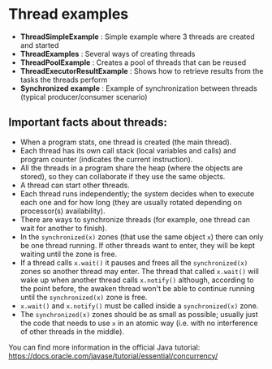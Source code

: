 # Thread examples

- **ThreadSimpleExample** : Simple example where 3 threads are created and started
- **ThreadExamples** : Several ways of creating threads
- **ThreadPoolExample** : Creates a pool of threads that can be reused
- **ThreadExecutorResultExample** : Shows how to retrieve results from the tasks the threads perform
- **Synchronized example** : Example of synchronization between threads (typical producer/consumer scenario)


## Important facts about threads:

- When a program stats, one thread is created (the main thread).
- Each thread has its own call stack (local variables and calls) and program counter (indicates the current instruction).
- All the threads in a program share the heap (where the objects are stored), so they can collaborate if they use the same objects.
- A thread can start other threads.
- Each thread runs independently; the system decides when to execute each one and for how long (they are usually rotated depending on processor(s) availability).
- There are ways to synchronize threads (for example, one thread can wait for another to finish).
- In the `synchronized(x)` zones (that use the same object `x`) there can only be one thread running. If other threads want to enter, they will be kept waiting until the zone is free.
- If a thread calls `x.wait()` it pauses and frees all the `synchronized(x)` zones so another thread may enter. The thread that called `x.wait()` will wake up when another thread calls `x.notify()` although, according to the point before, the awaken thread won't be able to continue running until the `synchronized(x)` zone is free.
- `x.wait()`  and `x.notify()` must be called inside a `synchronized(x)` zone.
- The `synchronized(x)` zones should be as small as possible; usually just the code that needs to use `x` in an atomic way (i.e. with no interference of other threads in the middle). 


You can find more information in the official Java tutorial:
https://docs.oracle.com/javase/tutorial/essential/concurrency/

